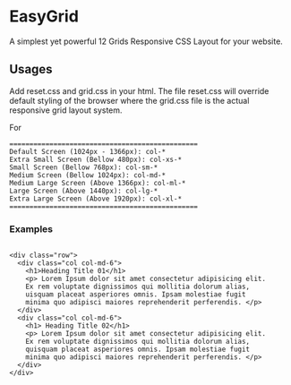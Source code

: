 # EasyGrid
A simplest yet powerful 12 Grids Responsive CSS Layout for your website.

## Usages

Add reset.css and grid.css in your html.
The file reset.css will override default styling of the browser 
where the grid.css file is the actual responsive grid layout system.

For
```
===============================================  
Default Screen (1024px - 1366px): col-*
Extra Small Screen (Bellow 480px): col-xs-*  
Small Screen (Bellow 768px): col-sm-*      
Medium Screen (Bellow 1024px): col-md-*     
Medium Large Screen (Above 1366px): col-ml-*
Large Screen (Above 1440px): col-lg-*     
Extra Large Screen (Above 1920px): col-xl-*     
===============================================      
```
### Examples

```

<div class="row">
  <div class="col col-md-6">
    <h1>Heading Title 01</h1>
    <p> Lorem Ipsum dolor sit amet consectetur adipisicing elit. 
    Ex rem voluptate dignissimos qui mollitia dolorum alias, 
    uisquam placeat asperiores omnis. Ipsam molestiae fugit 
    minima quo adipisci maiores reprehenderit perferendis. </p>
  </div>
  <div class="col col-md-6">
    <h1> Heading Title 02</h1>
    <p> Lorem Ipsum dolor sit amet consectetur adipisicing elit.
    Ex rem voluptate dignissimos qui mollitia dolorum alias, 
    quisquam placeat asperiores omnis. Ipsam molestiae fugit 
    minima quo adipisci maiores reprehenderit perferendis. </p>
  </div>
</div>

```